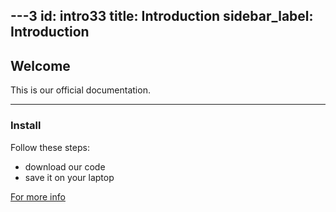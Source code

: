 ---3
id: intro33
title: Introduction
sidebar_label: Introduction
---

## Welcome

This is our official documentation.

---

### Install

Follow these steps:

* download our code
* save it on your laptop

[For more info](https://www.google.com/)